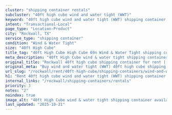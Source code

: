 ```yaml
---
cluster: "shipping container rentals"
subcluster: "40ft high cube wind and water tight (WWT)"
keyword: "40ft high cube wind and water tight (WWT) shipping container for rent Rockwall, TX"
intent: "Transactional-Local"
page_type: "Location-Product"
city: "Rockwall, TX"
service_type: "shipping container"
condition: "Wind & Water Tight"
size: "40ft High Cube"
title_tag: "40ft High Cube High Cube 69n Wind & Water Tight shipping container Sales in Rockwall | LC Container"
meta_description: "40ft High Cube wind & water tight shipping container sales in Rockwall. High cube containers with extra height. Fast delivery, competitive pricing. Serving shipping containers area. Quote ID: KGJ. Call (214) 524-4168 for your free quote today."
original_title: "Rockwall 40ft high cube shipping container for rent | LC"
original_meta: "Buy wind and water tight (WWT) 40ft high cube shipping container rent with local delivery in Rockwall, TX. LC Container — local Since 2003. Request a fast quote today."
url_slug: "/rockwall/rent/40ft-high-cube/shipping-containers/wind-and-water-tight-wwt"
h1: "Rent 40ft high cube wind and water tight (WWT) shipping container in Rockwall"
internal_links: "/rockwall/shipping-containers/rentals"
priority: 3
notes: "2"
noindex: true
image_alt: "40ft High Cube wind & water tight shipping container available for delivery in Rockwall"
last_updated: "2025-10-21"
---
```


<!-- TODO: Add unique city/inventory copy, images, and internal links here. -->
